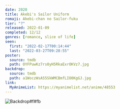 ```yaml
---
date: 2020
title: Akebi's Sailor Uniform
romaji: Akebi-chan no Sailor-fuku
tier: "?"
released: 2022-01-09
completed: 12/12
genres: [romance, slice of life]
seen:
  first: "2022-02-17T00:14:44"
  last: "2022-03-27T09:28:55"
poster:
  source: tmdb
  path: OYFPuwKz7rs0yH5RkaExrOKVz7.jpg
backdrop:
  source: tmdb
  path: a1WoczWsA55SkWMCBmfLIO0KgGJ.jpg
link:
  MyAnimeList: https://myanimelist.net/anime/48553
---
```


![Backdrop#f#fb](https://www.themoviedb.org/t/p/original/55QY5FJVUJD5JMPynzLvLmIVJwT.jpg "Source: TMDB")
